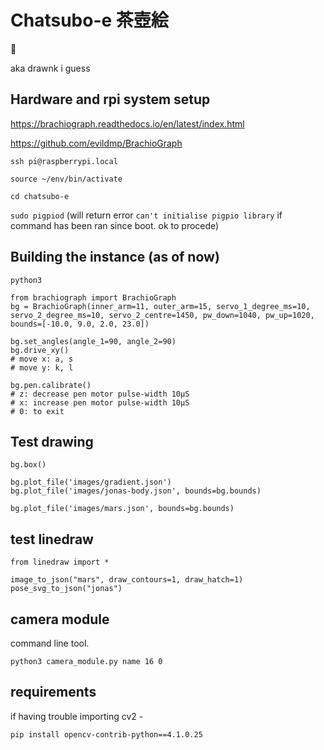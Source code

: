 # Chatsubo-e 茶壺絵

🍵

aka drawnk i guess

## Hardware and rpi system setup

https://brachiograph.readthedocs.io/en/latest/index.html

https://github.com/evildmp/BrachioGraph

`ssh pi@raspberrypi.local`

`source ~/env/bin/activate`

`cd chatsubo-e` 

`sudo pigpiod`  (will return error `can't initialise pigpio library` if command has been ran since boot. ok to procede)

## Building the instance (as of now)

```
python3

from brachiograph import BrachioGraph
bg = BrachioGraph(inner_arm=11, outer_arm=15, servo_1_degree_ms=10, servo_2_degree_ms=10, servo_2_centre=1450, pw_down=1040, pw_up=1020, bounds=[-10.0, 9.0, 2.0, 23.0])

bg.set_angles(angle_1=90, angle_2=90)  
bg.drive_xy()
# move x: a, s
# move y: k, l

bg.pen.calibrate()
# z: decrease pen motor pulse-width 10µS
# x: increase pen motor pulse-width 10µS
# 0: to exit
```

## Test drawing
```
bg.box()

bg.plot_file('images/gradient.json')
bg.plot_file('images/jonas-body.json', bounds=bg.bounds)

bg.plot_file('images/mars.json', bounds=bg.bounds)
```

## test linedraw
```
from linedraw import *

image_to_json("mars", draw_contours=1, draw_hatch=1)
pose_svg_to_json("jonas")
```

## camera module

command line tool.
```
python3 camera_module.py name 16 0
```
## requirements
if having trouble importing cv2 - 

```
pip install opencv-contrib-python==4.1.0.25
```

